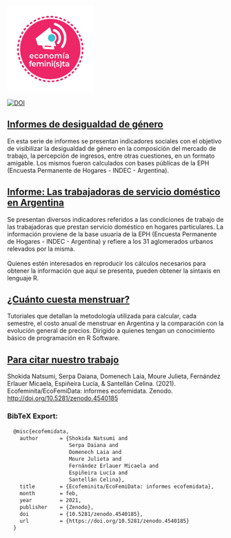 

<img src="img/logo2.png" width="200">

[![DOI](https://zenodo.org/badge/235862458.svg)](https://zenodo.org/badge/latestdoi/235862458)




## [Informes de desigualdad de género](informe_desigualdad_genero)

En esta serie de informes se presentan indicadores sociales con el objetivo de visibilizar la desigualdad de género en la composición del mercado de trabajo, la percepción de ingresos, entre otras cuestiones, en un formato amigable. Los mismos fueron calculados con bases públicas de la EPH (Encuesta Permanente de Hogares - INDEC - Argentina). 

## [Informe: Las trabajadoras de servicio doméstico en Argentina](informe_servicio_domestico)

Se presentan diversos indicadores referidos a las condiciones de trabajo de las trabajadoras que prestan servicio doméstico en hogares particulares. La información proviene de la base usuaria de la EPH (Encuesta Permanente de Hogares - INDEC - Argentina) y refiere a los 31 aglomerados urbanos relevados por la misma.
<br><br>
Quienes estén interesados en reproducir los cálculos necesarios para obtener la información que aquí se presenta, pueden obtener la sintaxis en lenguaje R.

## [¿Cuánto cuesta menstruar?](MenstruAccion)

Tutoriales que detallan la metodología utilizada para calcular, cada semestre, el costo anual de menstruar en Argentina y la comparación con la evolución general de precios. Dirigido a quienes tengan un conocimiento básico de programación en R Software.


## [Para citar nuestro trabajo](http://doi.org/10.5281/zenodo.4540185)

Shokida Natsumi, Serpa Daiana, Domenech Laia, Moure Julieta, Fernández Erlauer Micaela, Espiñeira Lucía, & Santellán Celina. (2021). Ecofeminita/EcoFemiData: informes ecofemidata. Zenodo.  http://doi.org/10.5281/zenodo.4540185

### BibTeX Export:

      @misc{ecofemidata,
        author       = {Shokida Natsumi and
                        Serpa Daiana and
                        Domenech Laia and
                        Moure Julieta and
                        Fernández Erlauer Micaela and
                        Espiñeira Lucía and
                        Santellán Celina},
        title        = {Ecofeminita/EcoFemiData: informes ecofemidata},
        month        = feb,
        year         = 2021,
        publisher    = {Zenodo},
        doi          = {10.5281/zenodo.4540185},
        url          = {https://doi.org/10.5281/zenodo.4540185}
      }
